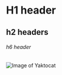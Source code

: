 # H1 header
## h2 headers
###### h6 header

![Image of Yaktocat](https://octodex.github.com/images/yaktocat.png)
